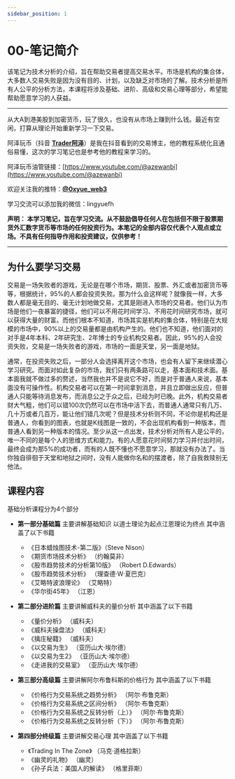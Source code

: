 ```yaml
---
sidebar_position: 1
---
```

# 00-笔记简介

该笔记为技术分析的介绍，旨在帮助交易者提高交易水平。市场是机构的集合体，大多数人交易失败是因为没有目的、计划，以及缺乏对市场的了解。技术分析是所有人公平的分析方法，本课程将涉及基础、进阶、高级和交易心理等部分，希望能帮助愿意学习的人获益。

***

从大A到港美股到加密货币，玩了很久，也没有从市场上赚到什么钱。最近有空闲，打算从理论开始重新学习一下交易。

阿泽玩币（抖音 **[Trader阿泽](https://www.douyin.com/user/MS4wLjABAAAAqEqlh7v7YIirDb02iKQXWU828HEiQ81Yck9_uz_YsRo)**）是我在抖音看到的交易博主，他的教程系统化且通俗易懂，这次的学习笔记也是参考他的教程来学习的。

阿泽玩币油管链接：[https://www.youtube.com/@azewanbi](https://www.youtube.com/@azewanbi)

欢迎关注我的推特：**[@0xyue_web3](https://twitter.com/0xyue_web3)**

学习交流可以添加我的微信：lingyuefh

**声明：
本学习笔记，旨在学习交流。从不鼓励倡导任何人在包括但不限于股票期货外汇数字货币等市场的任何投资行为。本笔记的全部内容仅代表个人观点或立场。不具有任何指导作用和投资建议，仅供参考！**

***

## 为什么要学习交易
交易是一场失败者的游戏，无论是在哪个市场，期货、股票、外汇或者加密货币等等，根据统计，95%的人都会投资失败。那为什么会这样呢？就像我一样，大多数人都是毫无目的、毫无计划地做交易，尤其是刚进入市场的交易者。他们认为市场是他们一夜暴富的捷径，他们可以不用花时间学习、不用花时间研究市场，就可以获得大量的财富。而他们根本不知道，市场其实是机构的集合体，特别是在大规模的市场中，90%以上的交易量都是由机构产生的。他们也不知道，他们面对的对手是4年本科、2年研究生、2年博士的专业机构交易者。因此，95%的人会投资失败，交易是一场失败者的游戏，市场的一面是天堂，另一面是地狱。

通常，在投资失败之后，一部分人会选择离开这个市场，也会有人留下来继续潜心学习研究。而面对如此复杂的市场，我们只有两条路可以走，基本面和技术面。基本面我就不做过多的赘述，当然我也并不是说它不好，而是对于普通人来说，基本面没有可操作性。机构交易者可以在第一时间拿到消息，并且立即做出反应，但普通人只能等待消息发布，而消息公之于众之后，已经为时已晚。此外，机构交易者财大气粗，他们可以错100次仍然可以在市场中活下去，而普通人通常只有几万、几十万或者几百万，能让他们错几次呢？但是技术分析则不同，不论你是机构还是普通人，你看到的图表，也就是K线图是一致的，不会出现机构看到一种版本，而普通人看到另一种版本的情况。至少从这一点出发，技术分析对所有人是公平的，唯一不同的是每个人的思维方式和能力。有的人愿意花时间努力学习并付出时间，最终会成为那5%的成功者，而有的人既不懂也不愿意学习，那就没有办法了。当你独自徘徊于天堂和地狱之间时，没有人能做你名和的摆渡者，除了自我救赎别无他法。


## 课程内容
基础分析课程分为4个部分
- **第一部分基础篇**
主要讲解基础知识
以道士理论为起点江恩理论为终点
其中涵盖了以下书籍
    - 《日本蜡烛图技术-第二版》（Steve Nison）
    - 《期货市场技术分析》 （约翰莫非）
    - 《股市趋势技术的分析第10版》 （Robert D.Edwards）
    - 《股市趋势技术分析》 （理查德·W·夏巴克）
    - 《艾略特波浪理论》 （艾略特）
    - 《华尔街45年》 （江恩）
- **第二部分进阶篇**
主要讲解威科夫的量价分析
其中涵盖了以下书籍
    - 《量价分析》 （威科夫）
    - 《威科夫操盘法》 （威科夫）
    - 《擒庄秘籍》 （威科夫）
    - 《以交易为生》 （亚历山大·埃尔德）
    - 《以交易为生2》 （亚历山大·埃尔德）
    - 《走进我的交易室》 （亚历山大·埃尔德）
- **第三部分高级篇**
主要讲解阿尔布鲁科斯的价格行为
其中涵盖了以下书籍
    - 《价格行为交易系统之趋势分析》 （阿尔·布鲁克斯）
    - 《价格行为交易系统之区间分析》 （阿尔·布鲁克斯）
    - 《价格行为交易系统之反转分析（上）》 （阿尔·布鲁克斯）
    - 《价格行为交易系统之反转分析（下）》 （阿尔·布鲁克斯）

- **第四部分终级篇**
主要讲解交易心理
其中涵盖了以下书籍
    - 《Trading In The Zone》 （马克·道格拉斯）
    - 《幽灵的礼物》 （幽灵）
    - 《孙子兵法：美国人的解读》 （格里菲斯）







